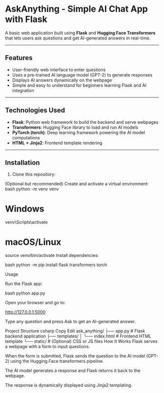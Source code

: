 # AskAnything - Simple AI Chat App with Flask

A basic web application built using **Flask** and **Hugging Face Transformers** that lets users ask questions and get AI-generated answers in real-time.

---

## Features

- User-friendly web interface to enter questions
- Uses a pre-trained AI language model (GPT-2) to generate responses
- Displays AI answers dynamically on the webpage
- Simple and easy to understand for beginners learning Flask and AI integration

---

## Technologies Used

- **Flask**: Python web framework to build the backend and serve webpages
- **Transformers**: Hugging Face library to load and run AI models
- **PyTorch (torch)**: Deep learning framework powering the AI model computations
- **HTML + Jinja2**: Frontend template rendering

---

## Installation

1. Clone this repository:

   
(Optional but recommended) Create and activate a virtual environment:
bash
python -m venv venv
# Windows
venv\Scripts\activate
# macOS/Linux
source venv/bin/activate
Install dependencies:

bash
python -m pip install flask transformers torch

Usage

Run the Flask app:

bash
python app.py

Open your browser and go to:

http://127.0.0.1:5000

Type any question and press Ask to get an AI-generated answer.

Project Structure
csharp
Copy
Edit
ask_anything/
├── app.py           # Flask backend application
├── templates/
│   └── index.html   # Frontend HTML template
└── static/          # (Optional) CSS or JS files
How It Works
Flask serves a webpage with a form to input questions.

When the form is submitted, Flask sends the question to the AI model (GPT-2) using the Hugging Face transformers pipeline.

The AI model generates a response and Flask returns it back to the webpage.

The response is dynamically displayed using Jinja2 templating.

